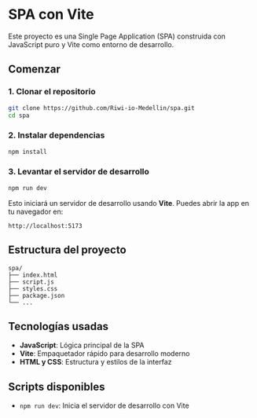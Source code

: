 # SPA con Vite

Este proyecto es una Single Page Application (SPA) construida con JavaScript puro y Vite como entorno de desarrollo.

##  Comenzar

### 1. Clonar el repositorio

```bash
git clone https://github.com/Riwi-io-Medellin/spa.git
cd spa
```

### 2. Instalar dependencias

```bash
npm install
```

### 3. Levantar el servidor de desarrollo

```bash
npm run dev
```

Esto iniciará un servidor de desarrollo usando **Vite**. Puedes abrir la app en tu navegador en:

```
http://localhost:5173
```

##  Estructura del proyecto

```
spa/
├── index.html
├── script.js
├── styles.css
├── package.json
└── ...
```

##  Tecnologías usadas

- **JavaScript**: Lógica principal de la SPA
- **Vite**: Empaquetador rápido para desarrollo moderno
- **HTML y CSS**: Estructura y estilos de la interfaz

##  Scripts disponibles

- `npm run dev`: Inicia el servidor de desarrollo con Vite


